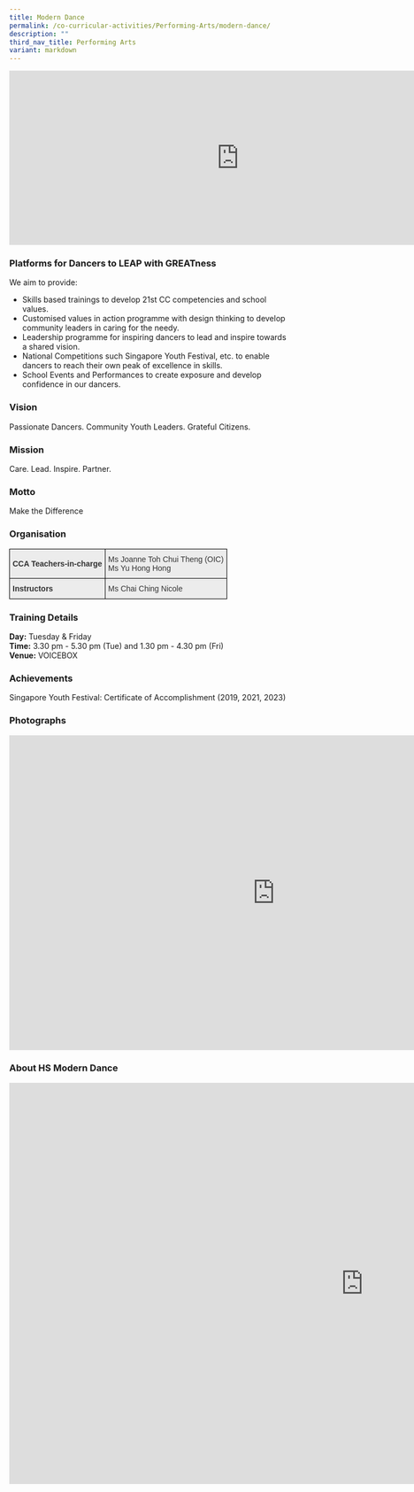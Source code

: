 ```yaml
---
title: Modern Dance
permalink: /co-curricular-activities/Performing-Arts/modern-dance/
description: ""
third_nav_title: Performing Arts
variant: markdown
---
```

<center><iframe allowfullscreen="" allow="accelerometer; autoplay; clipboard-write; encrypted-media; gyroscope; picture-in-picture" frameborder="0" title="2022 Dance Open house" src="https://www.youtube.com/embed/WpBz-P_Kp3Q" height="315" width="830"></iframe></center>


### Platforms for Dancers to LEAP with GREATness

We aim to provide:

*   Skills based trainings to develop 21st CC competencies and school values.
*   Customised values in action programme with design thinking to develop community leaders in caring for the needy.
*   Leadership programme for inspiring dancers to lead and inspire towards a shared vision.
*   National Competitions such Singapore Youth Festival, etc. to enable dancers to reach their own peak of excellence in skills.
*   School Events and Performances to create exposure and develop confidence in our dancers.

### Vision

Passionate Dancers. Community Youth Leaders. Grateful Citizens.

### Mission

Care. Lead. Inspire. Partner.

### Motto

Make the Difference

### Organisation

<style type="text/css">
.tg  {border-collapse:collapse;border-spacing:0;margin:0px auto;}
.tg td{border-color:black;border-style:solid;border-width:1px;font-family:Arial, sans-serif;font-size:14px;
  overflow:hidden;padding:10px 5px;word-break:normal;}
.tg th{border-color:black;border-style:solid;border-width:1px;font-family:Arial, sans-serif;font-size:14px;
  font-weight:normal;overflow:hidden;padding:10px 5px;word-break:normal;}
.tg .tg-a89l{background-color:#ECECEC;color:#333;text-align:left;vertical-align:middle}
.tg .tg-a648{background-color:#ECECEC;color:#333;font-weight:bold;text-align:left;vertical-align:middle}
</style>
<table class="tg">
<tbody>
  <tr>
    <td class="tg-a648">CCA Teachers-in-charge</td>
    <td class="tg-a89l"><span style="font-weight:400;color:#333">Ms Joanne Toh Chui Theng (OIC)</span><br><span style="font-weight:400;color:#333">Ms Yu Hong Hong</span></td>
  </tr>
  <tr>
    <td class="tg-a648">Instructors</td>
    <td class="tg-a89l"><span style="font-weight:400;color:#333">Ms Chai Ching Nicole</span></td>
  </tr>
</tbody>
</table>


### Training Details

**Day:**&nbsp;Tuesday &amp; Friday   
**Time:**&nbsp;3.30 pm - 5.30 pm (Tue) and 1.30 pm - 4.30 pm (Fri)   
**Venue:**&nbsp;VOICEBOX


### Achievements
Singapore Youth Festival: Certificate of Accomplishment (2019, 2021, 2023)

### Photographs

<iframe src="https://docs.google.com/presentation/d/e/2PACX-1vT6f6rPUjYfj9DeIUHXnVon-y_0nSqPopnMvITV_Kw5rBcwVovTJ54jXKaL7noXKPzX_CCX_Dcls-Y-/embed?start=true&amp;loop=true&amp;delayms=3000" frameborder="0" width="960" height="569" allowfullscreen="true"></iframe>


### About HS Modern Dance

<iframe allowfullscreen="" allow="accelerometer; autoplay; clipboard-write; encrypted-media; gyroscope; picture-in-picture; web-share" frameborder="0" title="Modern Dance 2024" src="https://www.youtube.com/embed/aYGPpI2y090" height="725" width="1280"></iframe>